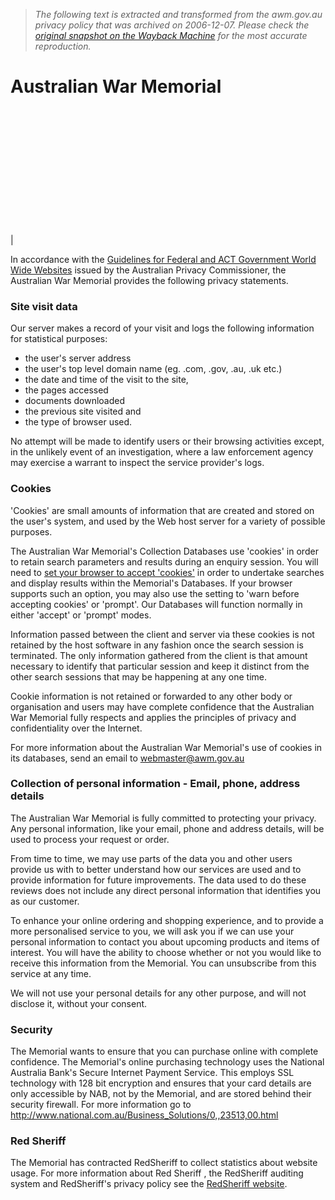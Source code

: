 > *The following text is extracted and transformed from the awm.gov.au privacy policy that was archived on 2006-12-07. Please check the [original snapshot on the Wayback Machine](https://web.archive.org/web/20061207232157id_/http%3A//www.awm.gov.au/website/privacy.htm) for the most accurate reproduction.*

# Australian War Memorial

[](https://web.archive.org/aboutus/index.htm)  
[](https://web.archive.org/commemoration/index.htm)  
[](https://web.archive.org/atwar/index.htm)  
[](https://web.archive.org/research/index.htm)  
[](https://web.archive.org/database/biographical.asp)  
[](https://web.archive.org/database/collection.asp)  
[](https://web.archive.org/education/index.htm)  
[](https://web.archive.org/events/index.htm)  
[](https://web.archive.org/services/index.htm)  
[](https://web.archive.org/corporate/index.htm)  
[](https://web.archive.org/friends/index.htm)  
[](https://web.archive.org/shop/index.asp)

| 

In accordance with the [Guidelines for Federal and ACT Government World Wide Websites](http://www.privacy.gov.au/issues/p7_2.html) issued by the Australian Privacy Commissioner, the Australian War Memorial provides the following privacy statements.

### Site visit data

Our server makes a record of your visit and logs the following information for statistical purposes:

  * the user's server address
  * the user's top level domain name (eg. .com, .gov, .au, .uk etc.)
  * the date and time of the visit to the site,
  * the pages accessed 
  * documents downloaded
  * the previous site visited and 
  * the type of browser used. 



No attempt will be made to identify users or their browsing activities except, in the unlikely event of an investigation, where a law enforcement agency may exercise a warrant to inspect the service provider's logs.

### Cookies

'Cookies' are small amounts of information that are created and stored on the user's system, and used by the Web host server for a variety of possible purposes. 

The Australian War Memorial's Collection Databases use 'cookies' in order to retain search parameters and results during an enquiry session. You will need to [set your browser to accept 'cookies'](https://web.archive.org/database/cookies.htm) in order to undertake searches and display results within the Memorial's Databases. If your browser supports such an option, you may also use the setting to 'warn before accepting cookies' or 'prompt'. Our Databases will function normally in either 'accept' or 'prompt' modes. 

Information passed between the client and server via these cookies is not retained by the host software in any fashion once the search session is terminated. The only information gathered from the client is that amount necessary to identify that particular session and keep it distinct from the other search sessions that may be happening at any one time.

Cookie information is not retained or forwarded to any other body or organisation and users may have complete confidence that the Australian War Memorial fully respects and applies the principles of privacy and confidentiality over the Internet. 

For more information about the Australian War Memorial's use of cookies in its databases, send an email to [webmaster@awm.gov.au](mailto:webmaster@awm.gov.au)

### Collection of personal information - Email, phone, address details

The Australian War Memorial is fully committed to protecting your privacy. Any personal information, like your email, phone and address details, will be used to process your request or order. 

From time to time, we may use parts of the data you and other users provide us with to better understand how our services are used and to provide information for future improvements. The data used to do these reviews does not include any direct personal information that identifies you as our customer.

To enhance your online ordering and shopping experience, and to provide a more personalised service to you, we will ask you if we can use your personal information to contact you about upcoming products and items of interest. You will have the ability to choose whether or not you would like to receive this information from the Memorial. You can unsubscribe from this service at any time.

We will not use your personal details for any other purpose, and will not disclose it, without your consent.

### Security

The Memorial wants to ensure that you can purchase online with complete confidence. The Memorial's online purchasing technology uses the National Australia Bank's Secure Internet Payment Service. This employs SSL technology with 128 bit encryption and ensures that your card details are only accessible by NAB, not by the Memorial, and are stored behind their security firewall. For more information go to <http://www.national.com.au/Business_Solutions/0,,23513,00.html>

### Red Sheriff

The Memorial has contracted RedSheriff to collect statistics about website usage. For more information about Red Sheriff , the RedSheriff auditing system and RedSheriff's privacy policy see the [RedSheriff website](http://www.redsheriff.com/au/%20).
